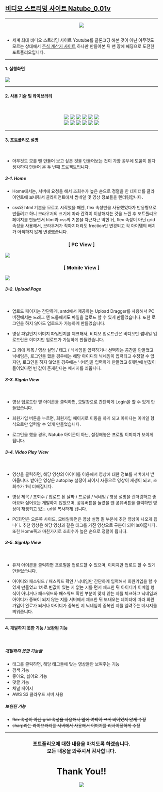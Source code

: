 ## <u>[비디오 스트리밍 사이트 Natube_0.01v](https://natube-frontend-portfolio.vercel.app/)</u>

---

<center><img src="readmefolder/natube_icon.png">
<br><br></center>

- 세계 최대 비디오 스트리밍 사이트 Youtube를 클론코딩 해본 것이 아닌
  아무것도 모르는 상태에서 <u>[주식 계산기 사이트](https://stock-calculator.vercel.app/stockavarage)</u> 하나만 만들어본 뒤
  맨 땅에 헤딩으로 도전한 포트폴리오입니다.

---

#### 1. 실행화면

![](readmefolder/natube_portfolio.png)

---

#### 2. 사용 기술 및 라이브러리

<center>
<br><br>
<img src="https://img.shields.io/badge/React.js-3766AB?style=flat-square&logo=React&logoColor=white"/>
<img src="https://img.shields.io/badge/Node.js-8DE986?style=flat-square&logo=Node.js&logoColor=black"/>
<img src="https://img.shields.io/badge/Typescript-008DC9?style=flat-square&logo=TypeScript&logoColor=white"/>
<img src="https://img.shields.io/badge/HTML-df4a17?style=flat-square&logo=HTML5&logoColor=white"/>
<img src="https://img.shields.io/badge/CSS-F9F871?style=flat-square&logo=CSS3&logoColor=black"/>
<img src="https://img.shields.io/badge/Heroku-5f12a7?style=flat-square&logo=Heroku&logoColor=white"/>
<br>

<!-- 라이브러리 -->
<img src="https://img.shields.io/badge/express-e2d810?"/>
<img src="https://img.shields.io/badge/axios-d9138a?"/>
<img src="https://img.shields.io/badge/multer-12a4d9?"/>
<img src="https://img.shields.io/badge/sharp-322e2f?"/>
<img src="https://img.shields.io/badge/sequelize-ffffff?"/>
<img src="https://img.shields.io/badge/Antd-gray?"/>
</center>

---

#### 3. 포트폴리오 설명

<br>

- 아무것도 모를 땐 만들어 보고 싶은 것을 만들어보는 것이 가장 공부에 도움이 된다 생각하여
  만들어 본 두 번째 프로젝트입니다.
  <br>

##### 3-1. Home

- Home에서는, 서버에 요청을 해서 조회수가 높은 순으로 정렬을 한 데이터를 클라이언트에 보내줘서
  클라이언트에서 썸네일 및 영상 정보들을 렌더링합니다.
  <br>

- css와 html 기본을 모르고 시작했을 때엔, flex 속성만을 사용했었다가
  반응형으로 만들려고 하니 브라우저의 크기에 따라 간격이 이상해지는 것을 느낀 후
  포트폴리오 페이지를 만들면서 html과 css의 기본을 차근차근 익힌 뒤,
  flex 속성이 아닌 grid 속성을 사용해서, 브라우저가 작아지더라도 frection만 변경되고
  각 아이템의 배치가 어색하지 않게 변경했습니다.
  <br>

### <center>[ PC View ]</center>

![](readmefolder/home_pc.png)
<br>

### <center>[ Mobile View ]</center>

![](readmefolder/home_mobile.png)
<br>

##### 3-2. Upload Page

<br>

- 업로드 페이지는 간단하게, antd에서 제공하는 Upload Dragger를 사용해서 PC버전에서는
  드래그 앤 드롭해서도 파일을 업로드 할 수 있게 만들었습니다.
  또한 로그인을 하지 않아도 업로드가 가능하게 만들었습니다.
  <br>

- 영상 파일인지 이미지 파일인지를 체크해서, 비디오 업로드란은 비디오만
  썸네일 업로드란은 이미지만 업로드가 가능하게 만들었습니다.
  <br>

- 그 외에 제목 / 영상 설명 / 태그 / 닉네임을 입력하거나 선택하는 공간을 만들었고
  닉네임은, 로그인을 했을 경우에는 해당 아이디의 닉네임이 입력되고 수정할 수 없지만,
  로그인을 하지 않았을 경우에는 닉네임을 입력하게 만들었고 6개란에 빈값이 들어있다면
  빈 값이 존재한다는 메시지를 띄웁니다.
  <br>

##### 3-3. SignIn View

<br>

- 영상 업로드란 옆 아이콘을 클릭하면, 모달창으로 간단하게 Login을 할 수 있게 만들었습니다.
  <br>

- 회원가입 버튼을 누르면, 회원가입 페이지로 이동을 하게 되고
  아이디는 이메일 형식으로만 입력할 수 있게 만들었습니다.
  <br>

- 로그인을 했을 경우, Natube 아이콘이 아닌, 설정해놓은 프로필 이미지가 보이게 됩니다.
  <br>

##### 3-4. Video Play View

<br>

- 영상을 클릭하면, 해당 영상의 아이디를 이용해서 영상에 대한 정보를 서버에서 받아옵니다.
  받아온 영상은 autoplay 설정이 되어서 자동으로 영상이 재생이 되고, 조회수가 1씩 더해집니다.
  <br>

- 영상 제목 / 조회수 / 업로드 된 날짜 / 프로필 / 닉네임 / 영상 설명을 랜더링하고
  좋아요와 싫어요는 개발하지 않았으며, 공유버튼을 눌렀을 땐 공유버튼을 클릭하면
  영상이 재생되고 있는 url을 복사하게 됩니다.
  <br>

- PC화면은 오른쪽 사이드, 모바일화면은 영상 설명 밑 부분에 추천 영상이 나오게 됩니다.
  추천 영상은 해당 영상과 같은 태그를 가진 영상으로 구분이 되어 보여줍니다.
  또한 Home쪽과 마찬가지로 조회수가 높은 순으로 정렬이 됩니다.
  <br>

##### 3-5. SignUp View

<br>

- 유저 아이콘을 클릭하면 프로필을 업로드할 수 있으며, 이미지만 업로드 할 수 있게 만들었습니다.
  <br>

- 아이디와 패스워드 / 패스워드 확인 / 닉네임만 간단하게 입력해서 회원기입을 할 수 있게 만들었고
  1차로 빈값이 있는 지 없는 지를 먼저 체크한 뒤 아이디가 이메일 형식이 아니거나
  패스워드와 패스워드 확인 부분이 맞지 않는 지를 체크하고
  닉네임과 아이디가 중복이 되지 않는 지를 서버에서 체크한 뒤 보내오는 데이터에 따라
  회원가입이 완료가 되거나 아이디가 중복인 지 닉네임이 중복인 지를 알려주는 메시지를 띄워줍니다.
  <br>

---

#### 4. 개발하지 못한 기능 / 보완된 기능

<br>

##### 개발하지 못한 기능들

- 태그를 클릭하면, 해당 태그들에 맞는 영상들만 보여주는 기능
- 검색 기능
- 좋아요, 싫어요 기능
- 댓글 기능
- 채널 페이지
- AWS S3 클라우드 서버 사용
  <br>

##### 보완된 기능

- ~~flex 속성이 아닌 grid 속성을 사용해서 옆에 여백이 크게 비어있지 않게 수정~~
- ~~sharp라는 라이브러리를 서버에서 사용해서 이미지를 리사이징하게 수정~~

---

### <center>포트폴리오에 대한 내용을 마치도록 하겠습니다.<br> 모든 내용을 봐주셔서 감사합니다.</center>

# <center>Thank You!!</center>

<center>
<a href="https://includecoding.tistory.com/">
<img src="https://img.shields.io/badge/My Blog ( Click Me! )-3766AB?style=flat-square&logo=Bloglovin&logoColor=white"/>
</a>
</center>
